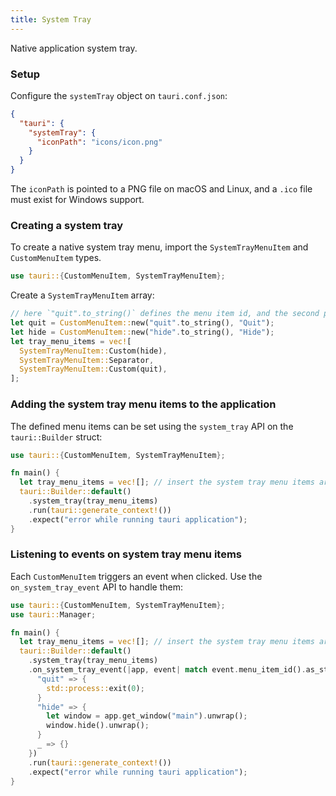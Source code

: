 ```yaml
---
title: System Tray
---
```


Native application system tray.

### Setup

Configure the `systemTray` object on `tauri.conf.json`:

```json
{
  "tauri": {
    "systemTray": {
      "iconPath": "icons/icon.png"
    }
  }
}
```

The `iconPath` is pointed to a PNG file on macOS and Linux, and a `.ico` file must exist for Windows support.

### Creating a system tray

To create a native system tray menu, import the `SystemTrayMenuItem` and `CustomMenuItem` types.

```rust
use tauri::{CustomMenuItem, SystemTrayMenuItem};
```

Create a `SystemTrayMenuItem` array:

```rust
// here `"quit".to_string()` defines the menu item id, and the second parameter is the menu item label.
let quit = CustomMenuItem::new("quit".to_string(), "Quit");
let hide = CustomMenuItem::new("hide".to_string(), "Hide");
let tray_menu_items = vec![
  SystemTrayMenuItem::Custom(hide),
  SystemTrayMenuItem::Separator,
  SystemTrayMenuItem::Custom(quit),
];
```

### Adding the system tray menu items to the application

The defined menu items can be set using the `system_tray` API on the `tauri::Builder` struct:

```rust
use tauri::{CustomMenuItem, SystemTrayMenuItem};

fn main() {
  let tray_menu_items = vec![]; // insert the system tray menu items array here
  tauri::Builder::default()
    .system_tray(tray_menu_items)
    .run(tauri::generate_context!())
    .expect("error while running tauri application");
}
```

### Listening to events on system tray menu items

Each `CustomMenuItem` triggers an event when clicked. Use the `on_system_tray_event` API to handle them:

```rust
use tauri::{CustomMenuItem, SystemTrayMenuItem};
use tauri::Manager;

fn main() {
  let tray_menu_items = vec![]; // insert the system tray menu items array here
  tauri::Builder::default()
    .system_tray(tray_menu_items)
    .on_system_tray_event(|app, event| match event.menu_item_id().as_str() {
      "quit" => {
        std::process::exit(0);
      }
      "hide" => {
        let window = app.get_window("main").unwrap();
        window.hide().unwrap();
      }
      _ => {}
    })
    .run(tauri::generate_context!())
    .expect("error while running tauri application");
}
```
